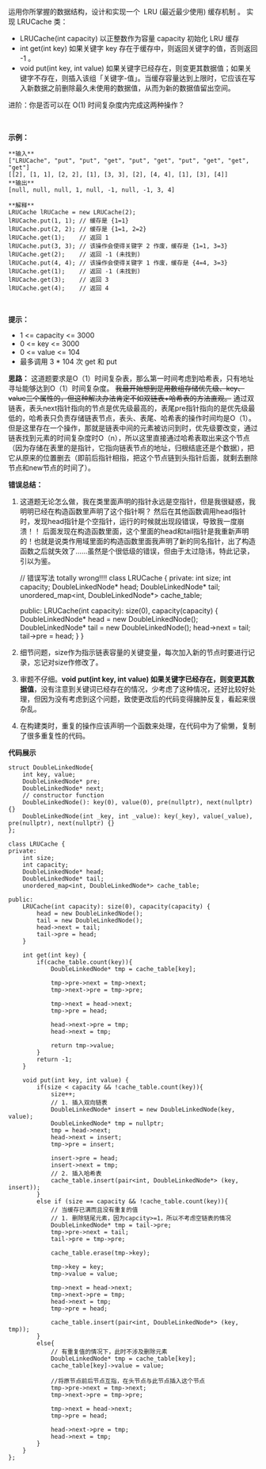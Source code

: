 运用你所掌握的数据结构，设计和实现一个  LRU (最近最少使用) 缓存机制 。
实现 LRUCache 类：

- LRUCache(int capacity) 以正整数作为容量 capacity 初始化 LRU 缓存
- int get(int key) 如果关键字 key 存在于缓存中，则返回关键字的值，否则返回 -1 。
- void put(int key, int value) 如果关键字已经存在，则变更其数据值；如果关键字不存在，则插入该组「关键字-值」。当缓存容量达到上限时，它应该在写入新数据之前删除最久未使用的数据值，从而为新的数据值留出空间。
 

进阶：你是否可以在 O(1) 时间复杂度内完成这两种操作？

 

**示例：**

    **输入**
    ["LRUCache", "put", "put", "get", "put", "get", "put", "get", "get", "get"]
    [[2], [1, 1], [2, 2], [1], [3, 3], [2], [4, 4], [1], [3], [4]]
    **输出**
    [null, null, null, 1, null, -1, null, -1, 3, 4]

    **解释**
    LRUCache lRUCache = new LRUCache(2);
    lRUCache.put(1, 1); // 缓存是 {1=1}
    lRUCache.put(2, 2); // 缓存是 {1=1, 2=2}
    lRUCache.get(1);    // 返回 1
    lRUCache.put(3, 3); // 该操作会使得关键字 2 作废，缓存是 {1=1, 3=3}
    lRUCache.get(2);    // 返回 -1 (未找到)
    lRUCache.put(4, 4); // 该操作会使得关键字 1 作废，缓存是 {4=4, 3=3}
    lRUCache.get(1);    // 返回 -1 (未找到)
    lRUCache.get(3);    // 返回 3
    lRUCache.get(4);    // 返回 4
 

**提示：**

- 1 <= capacity <= 3000
- 0 <= key <= 3000
- 0 <= value <= 104
- 最多调用 3 * 104 次 get 和 put

**思路：**
这道题要求是O（1）时间复杂表，那么第一时间考虑到哈希表，只有地址寻址能够达到O（1）时间复杂度。
~~我最开始想到是用数组存储优先级、key、value三个属性的，但这种解决办法肯定不如双链表+哈希表的方法直观。~~
通过双链表，表头next指针指向的节点是优先级最高的，表尾pre指针指向的是优先级最低的，哈希表只负责存储链表节点，表头、表尾、哈希表的操作时间均是O（1）。
但是这里存在一个操作，那就是链表中间的元素被访问到时，优先级要改变，通过链表找到元素的时间复杂度时O（n），所以这里直接通过哈希表取出来这个节点（因为存储在表里的是指针，它指向链表节点的地址，归根结底还是个数据），把它从原来的位置删去（即前后指针相指，把这个节点链到头指针后面，就剩去删除节点和new节点的时间了）。

**错误总结：**
1. 这道题无论怎么做，我在类里面声明的指针永远是空指针，但是我很疑惑，我明明已经在构造函数里声明了这个指针啊？
然后在其他函数调用head指针时，发现head指针是个空指针，运行的时候就出现段错误，导致我一度崩溃！！
后面发现在构造函数里面，这个里面的head和tail指针是我重新声明的！也就是说类作用域里面的构造函数里面我声明了新的同名指针，出了构造函数之后就失效了……虽然是个很低级的错误，但由于太过隐讳，特此记录，引以为鉴。

    // 错误写法 totally wrong!!!!
    class LRUCache {
    private:
        int size;
        int capacity;
        DoubleLinkedNode* head;
        DoubleLinkedNode* tail;
        unordered_map<int, DoubleLinkedNode*> cache_table;

    public:
        LRUCache(int capacity): size(0), capacity(capacity) {
            DoubleLinkedNode* head = new DoubleLinkedNode();
            DoubleLinkedNode* tail = new DoubleLinkedNode();
            head->next = tail;
            tail->pre = head;
        }
    }

2. 细节问题，size作为指示链表容量的关键变量，每次加入新的节点时要进行记录，忘记对size作修改了。 

3. 审题不仔细。**void put(int key, int value) 如果关键字已经存在，则变更其数据值**，没有注意到关键词已经存在的情况，少考虑了这种情况，还好比较好处理，但因为没有考虑到这个问题，致使更改后的代码变得臃肿反复，看起来很杂乱。

4. 在构建类时，重复的操作应该声明一个函数来处理，在代码中为了偷懒，复制了很多重复性的代码。

**代码展示**

    struct DoubleLinkedNode{
        int key, value;
        DoubleLinkedNode* pre;
        DoubleLinkedNode* next;
        // constructor function
        DoubleLinkedNode(): key(0), value(0), pre(nullptr), next(nullptr) {}
        DoubleLinkedNode(int _key, int _value): key(_key), value(_value), pre(nullptr), next(nullptr) {}
    };

    class LRUCache {
    private:
        int size;
        int capacity;
        DoubleLinkedNode* head;
        DoubleLinkedNode* tail;
        unordered_map<int, DoubleLinkedNode*> cache_table;

    public:
        LRUCache(int capacity): size(0), capacity(capacity) {
            head = new DoubleLinkedNode();
            tail = new DoubleLinkedNode();
            head->next = tail;
            tail->pre = head;
        }
        
        int get(int key) {
            if(cache_table.count(key)){
                DoubleLinkedNode* tmp = cache_table[key];

                tmp->pre->next = tmp->next;
                tmp->next->pre = tmp->pre;

                tmp->next = head->next;
                tmp->pre = head;

                head->next->pre = tmp;
                head->next = tmp;

                return tmp->value;
            }
            return -1;
        }
        
        void put(int key, int value) {
            if(size < capacity && !cache_table.count(key)){
                size++;
                // 1. 插入双向链表
                DoubleLinkedNode* insert = new DoubleLinkedNode(key, value);
                DoubleLinkedNode* tmp = nullptr;
                tmp = head->next;
                head->next = insert;
                tmp->pre = insert;

                insert->pre = head;
                insert->next = tmp;
                // 2. 插入哈希表
                cache_table.insert(pair<int, DoubleLinkedNode*> (key, insert));
            }
            else if (size == capacity && !cache_table.count(key)){
                // 当缓存已满而且没有重复的值
                // 1. 删除链尾元素，因为capcity>=1，所以不考虑空链表的情况
                DoubleLinkedNode* tmp = tail->pre;
                tmp->pre->next = tail;
                tail->pre = tmp->pre;

                cache_table.erase(tmp->key);

                tmp->key = key;
                tmp->value = value;

                tmp->next = head->next;
                tmp->next->pre = tmp;
                head->next = tmp;
                tmp->pre = head;
                
                cache_table.insert(pair<int, DoubleLinkedNode*> (key, tmp));
            }
            else{
                // 有重复值的情况下，此时不涉及删除元素
                DoubleLinkedNode* tmp = cache_table[key];
                cache_table[key]->value = value;

                //将原节点前后节点互指，在头节点与此节点插入这个节点
                tmp->pre->next = tmp->next;
                tmp->next->pre = tmp->pre;

                tmp->next = head->next;
                tmp->pre = head;

                head->next->pre = tmp;
                head->next = tmp;
            }
        }
    };